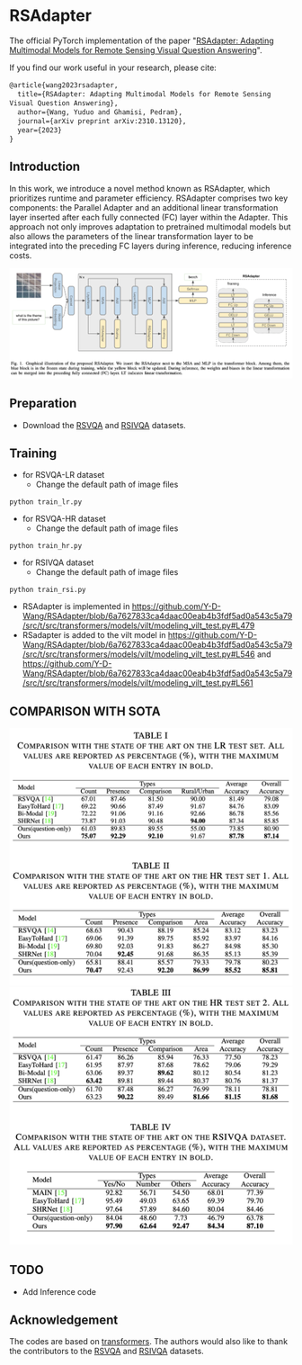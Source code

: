 # RSAdapter

The official PyTorch implementation of the paper "[RSAdapter: Adapting Multimodal Models for Remote Sensing Visual Question Answering](https://arxiv.org/pdf/2310.13120.pdf)".

If you find our work useful in your research, please cite:

```
@article{wang2023rsadapter,
  title={RSAdapter: Adapting Multimodal Models for Remote Sensing Visual Question Answering},
  author={Wang, Yuduo and Ghamisi, Pedram},
  journal={arXiv preprint arXiv:2310.13120},
  year={2023}
}
```


## Introduction

In this work, we introduce a novel
method known as RSAdapter, which prioritizes runtime and
parameter efficiency. RSAdapter comprises two key components:
the Parallel Adapter and an additional linear transformation
layer inserted after each fully connected (FC) layer within the
Adapter. This approach not only improves adaptation to pretrained multimodal models but also allows the parameters of the
linear transformation layer to be integrated into the preceding
FC layers during inference, reducing inference costs.

![](Figure/Flowchart.png)


## Preparation

- Download the [RSVQA](https://github.com/syvlo/RSVQA) and [RSIVQA](https://github.com/nikhilrane-21/RSIVQA) datasets. 

## Training


* for RSVQA-LR dataset
	- Change the default path of image files

```shell
python train_lr.py

```
* for RSVQA-HR dataset
	- Change the default path of image files

```shell
python train_hr.py

```
* for RSIVQA dataset
	- Change the default path of image files

```shell
python train_rsi.py

```

- RSAdapter is implemented in https://github.com/Y-D-Wang/RSAdapter/blob/6a7627833ca4daac00eab4b3fdf5ad0a543c5a79/src/t/src/transformers/models/vilt/modeling_vilt_test.py#L479
- RSadapter is added to the vilt model in https://github.com/Y-D-Wang/RSAdapter/blob/6a7627833ca4daac00eab4b3fdf5ad0a543c5a79/src/t/src/transformers/models/vilt/modeling_vilt_test.py#L546 and https://github.com/Y-D-Wang/RSAdapter/blob/6a7627833ca4daac00eab4b3fdf5ad0a543c5a79/src/t/src/transformers/models/vilt/modeling_vilt_test.py#L561

## COMPARISON WITH SOTA 

![](Figure/Comp_1.png)
![](Figure/Comp_2.png)

## TODO

- Add Inference code

## Acknowledgement

The codes are based on [transformers](https://github.com/huggingface/transformers). The authors would also like to thank the contributors to the  [RSVQA](https://github.com/syvlo/RSVQA) and [RSIVQA](https://github.com/nikhilrane-21/RSIVQA) datasets.